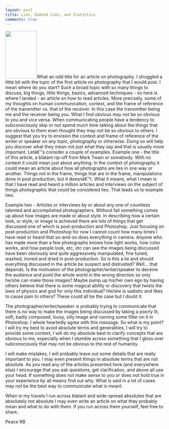 ```yaml
---
layout: post
title: Lies, Damned Lies, and Statistics
comments: true
---
```

<a href="http://photo.rwboyer.com/wp-content/uploads/2008/09/1999009-09.jpg"><img class="alignleft size-thumbnail wp-image-254" title="1999009-09" src="http://photo.rwboyer.com/wp-content/uploads/2008/09/1999009-09.jpg" alt="" width="100" height="150" /></a>What an odd title for an article on photography. I struggled a little bit with the topic of the first article on photography that I would post. I mean where do you start? Such a broad topic with so many things to discuss, big things, little things, basics, advanced techniques - so here is where I landed - an article on how to read articles. More precisely, some of my thoughts on human communication, context, and the frame of reference of the transmitter vs. that of the receiver. In this case the transmitter being me and the receiver being you. What I find obvious may not be so obvious to you and vice versa. When communicating people have a tendency to subconsciously skip or not spend much time talking about the things that are obvious to them even thought they may not be so obvious to others.<!--more-->
I suggest that you try to envision the context and frame of reference of the writer or speaker on any topic, photography or otherwise. Doing so will help you discover what they mean not just what they say and that is usually more important. Letâ€™s consider a couple of examples.
Example one - the title of this article, a blatant rip-off from Mark Twain or somebody. With no context it could mean just about anything. In the context of photography it could mean an article about how all photographs are lies in one way or another. Things not in the frame, things that are in the frame, manipulations done in post production, but it doesnâ€™t. What it means, what I mean is that I have read and heard a million articles and interviews on the subject of things photographic that could be considered lies. That leads us to example two.

Example two - Articles or interviews by or about any one of countless talented and accomplished photographers. Without fail something comes up about how images are made or about style. In describing how a certain look, or style, or image is achieved there are lots of things that get discussed one of which is post-production and Photoshop. Just focusing on post-production and Photoshop for now I cannot count how many times I have read or heard that so-and-so does everything in camera. Anyone who has made more than a few photographs knows how light works, how color works, and how people look, etc, etc can see the images being discussed have been obviously and quite aggressively manipulated, fine tuned, washed, ironed and dried in post-production. So is this a lie and should everything discussed in the article be suspect and distrusted? Well... that depends. Is the motivation of the photographer/writer/speaker to deceive the audience and point the whole world in the wrong direction so only he/she can make those images? Maybe pump up his/her own ego by having others believe that there is some magical ability or discovery that twists the laws of physics and god for only this individual? He/she is sadistic and likes to cause pain to others? These could all be the case but I doubt it.

The photographer/writer/speaker is probably trying to communicate that there is no way to make the images being discussed by taking a poorly lit, soft, badly composed, lousy, silly image and running some filter on it in Photoshop. I whole heartedly agree with this message. So what is my point? I will try my best to avoid absolute terms and generalities, I will try to provide some context, I will do my absolute best to clarify concepts that are obvious to me, especially when I stumble across something that I gloss over subconsciously that may not be obvious to the rest of humanity.

I will make mistakes, I will probably leave out some details that are really important to you. I may even present things in absolute terms that are not absolute. As you read any of the articles presented here (and everywhere else) I encourage that you ask questions, get clarification, and above all use your head. If something does not make sense to you or does not hold true in your experience by all means find out why. What is said in a lot of cases may not be the best way to communicate what is meant.

When in my travels I run across blatant and wide-spread absolutes that are absolutely not absolute I may even write an article on what they probably mean and what to do with them. If you run across them yourself, feel free to share.

Peace
RB
